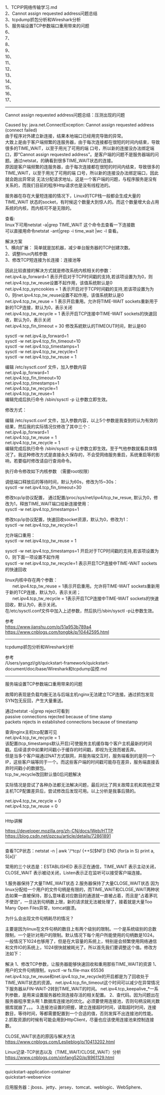 1、TCPIP网络传输学习.md  
2、Cannot assign requested address问题总结  
3、tcpdump抓包分析和Wireshark分析  
5、服务端设置TCP参数端口重用带来的问题  
6、  
7、  
8、  
9、  
10、  
11、  
12、  
13、  
14、  
15、  
16、  
17、  
  
  
  
  
  
  
---------------------------------------------------------------------------------------------------------------------  
Cannot assign requested address问题总结：压测出现的问题  
  
  
Caused by: java.net.ConnectException: Cannot assign requested address (connect failed)  
由于程序对外建立新连接，结果本地端口已经用完导致的异常。  
大致上是由于客户端频繁的连服务器，由于每次连接都在很短的时间内结束，导致很多的TIME_WAIT，以至于用光了可用的端 口号，所以新的连接没办法绑定端口，即“Cannot assign requested address”。是客户端的问题不是服务器端的问题。通过netstat，的确看到很多TIME_WAIT状态的连接。  
原因是客户端频繁的连服务器，由于每次连接都在很短的时间内结束，导致很多的TIME_WAIT，以至于用光了可用的端 口号，所以新的连接没办法绑定端口，因此就会跑出异常说 无法分配请求地址。这是一个客户端的问题，与程序服务是没有关系的，而我们目前的程序Http请求也是没有线程池的。  
  
服务器在存在大量短连接的情况下，Linux的TCP栈一般都会生成大量的 TIME_WAIT 状态的socket，有时候这个数量大到惊人的。而这个数量增大会占用系统的内核，而内核可不是无限的。  
  
  
查看:  
linux下可用netstat -a|grep TIME_WAIT 这个命令去查看一下连接数  
可以直接用命令netstat -ant|grep -i time_wait |wc -l 查看。  
  
  
  
解决方案  
1、横向扩展： 简单就是加机器，减少单台服务器的TCP创建次数。  
2、调整linux内核参数  
3、修改TCP短连接为长连接：连接池等  
  
  
  
因此比较直接的解决方式就是修改系统内核相关的参数：  
net.ipv4.ip_forward=1  表示开启对于TCP时间戳的支持,若该项设置为为0，则net.ipv4.tcp_tw_reuse设置不起作用，该值系统默认是0  
net.ipv4.tcp_syncookies = 1  表示开启对于TCP时间戳的支持,若该项设置为为0，则net.ipv4.tcp_tw_reuse设置不起作用，该值系统默认是0  
net.ipv4.tcp_tw_reuse = 1  表示开启重用。允许将TIME-WAIT sockets重新用于新的TCP连接，默认为0，表示关闭  
net.ipv4.tcp_tw_recycle = 1  表示开启TCP连接中TIME-WAIT sockets的快速回收，默认为0，表示关闭  
net.ipv4.tcp_fin_timeout = 30  修改系統默认的TIMEOUT时间，默认是60  
  
  
  
  
sysctl -w net.ipv4.ip_forward=1  
sysctl -w net.ipv4.tcp_fin_timeout=10  
sysctl -w net.ipv4.tcp_timestamps=1  
sysctl -w net.ipv4.tcp_tw_recycle=1  
sysctl -w net.ipv4.tcp_tw_reuse = 1  
  
  
编辑 /etc/sysctl.conf 文件，加入参数内容  
net.ipv4.ip_forward=1  
net.ipv4.tcp_fin_timeout=10  
net.ipv4.tcp_timestamps=1  
net.ipv4.tcp_tw_recycle=1  
net.ipv4.tcp_tw_reuse=1  
编辑完成后执行命令 /sbin/sysctl -p  让参数立即生效。  
  
  
  
    
修改方式：    
    
编辑 /etc/sysctl.conf 文件，加入参数内容，以上5个参数是我查到的认为有效的结果，然后我的实际情况仅修改了其中三个：    
net.ipv4.ip_forward=1    
net.ipv4.tcp_tw_reuse = 1    
net.ipv4.tcp_tw_recycle = 1    
编辑完成后执行命令 /sbin/sysctl -p  让参数立即生效。至于气他参数就看具体情况了。我这种修改方式是直接永久保存的，不会受网络服务重启，系统重启等的影响，若要临时修改请自行查询命令。    
    
    
执行命令修改如下内核参数 （需要root权限）     
    
调低端口释放后的等待时间，默认为60s，修改为15~30s：    
sysctl -w net.ipv4.tcp_fin_timeout=30    
    
修改tcp/ip协议配置， 通过配置/proc/sys/net/ipv4/tcp_tw_resue, 默认为0，修改为1，释放TIME_WAIT端口给新连接使用：    
sysctl -w net.ipv4.tcp_timestamps=1    
    
修改tcp/ip协议配置，快速回收socket资源，默认为0，修改为1：    
sysctl -w net.ipv4.tcp_tw_recycle=1    
    
允许端口重用：    
sysctl -w net.ipv4.tcp_tw_reuse = 1    
    
sysctl -w net.ipv4.tcp_timestamps=1  开启对于TCP时间戳的支持,若该项设置为0，则下面一项设置不起作用    
sysctl -w net.ipv4.tcp_tw_recycle=1  表示开启TCP连接中TIME-WAIT sockets的快速回收    
    
linux内核中存在两个参数：    
      net.ipv4.tcp_tw_reuse = 1表示开启重用。允许将TIME-WAIT sockets重新用于新的TCP连接，默认为0，表示关闭；    
      net.ipv4.tcp_tw_recycle = 1表示开启TCP连接中TIME-WAIT sockets的快速回收，默认为0，表示关闭。    
在/etc/sysctl.conf文件中加入上述参数，然后执行/sbin/sysctl -p让参数生效。    
    
    
    
参考    
https://www.jianshu.com/p/51a953b789a4    
https://www.cnblogs.com/tongbk/p/10442595.html    
  
  
---------------------------------------------------------------------------------------------------------------------  
tcpdump抓包分析和Wireshark分析  
  
参考  
/Users/yangzl/git/quickstart-framework/quickstart-document/doc/base/Wireshark和tcpdump监控.md  
  
  
---------------------------------------------------------------------------------------------------------------------  
服务端设置TCP参数端口重用带来的问题


故障的表现是负载均衡无法与后端主机nginx无法建立TCP连接。通过抓包发现SYN包无反回，产生大量重送。  
  
通过netstat -s|grep reject可看到  
passive connections rejected because of  time stamp  
packets rejects in established  connections because of timestamp  
  
查询nginx主机tcp配置可见  
net.ipv4.tcp_tw_recycle = 1  
该配置(tcp_timestamps默认开启)可使服务主机缓存每个客户主机最新的时间戳。后续请求中如果时间戳小于缓存的时间戳，即视为无效而被丢弃。  
但是当多个客户端通过NAT方式联网，并服务端交互时，服务端看到的是同一个IP，这些客户端等同于一个。而这些客户端的时间戳可能存在差异，服务端直接丢弃时间戳小的数据包。  
tcp_tw_recycle改回默认值0后问题解决  
  
实际情况是尝试了各种办法都无法解决问题，最后对比了网关故障主机和其他正常主机TCP配置差异后，尝试修改后发现可用。以上分析是我事后猜的。  
  
net.ipv4.tcp_tw_recycle = 0  
net.ipv4.tcp_tw_reuse = 0  
  
  
  
---------------------------------------------------------------------------------------------------------------------  
Http讲解  
  
https://developer.mozilla.org/zh-CN/docs/Web/HTTP  
https://blog.csdn.net/qzcsu/article/details/72861891



  
---------------------------------------------------------------------------------------------------------------------  


查看TCP状态：netstat -n | awk '/^tcp/ {++S[$NF]} END {for(a in S) print a, S[a]}'   

常用的三个状态是：ESTABLISHED 表示正在通信，TIME_WAIT 表示主动关闭，CLOSE_WAIT 表示被动关闭，Listen表示正在监听可以接受客户端连接。


1.服务器保持了大量TIME_WAIT状态
2.服务器保持了大量CLOSE_WAIT状态
因为linux分配给一个用户的文件句柄是有限的，而TIME_WAIT和CLOSE_WAIT两种状态如果一直被保持，那么意味着对应数目的通道就一直被占着，而且是“占着茅坑不使劲”，一旦达到句柄数上限，新的请求就无法被处理了，接着就是大量Too Many Open Files异常，tomcat崩溃。

为什么会出现文件句柄耗尽的情况？

主要是因为linux在文件句柄的数目上有两个级别的限制。一个是系统级别的总数限制，一个是针对用户的限制。默认情况下每个用户所能使用的句柄数是1024。一般情况下1024也够用了，但是在大容量的系统上，特别是会频繁使用网络通信和文件IO的系统上，1024很快就被耗光了。所以首先我们要调整这个值。修改方法如下：


解决
	1、修改TCP参数，让服务器能够快速回收和重用那些TIME_WAIT的资源
		1、用户的文件句柄限制，sysctl -w fs.file-max 65536   
		net.ipv4.tcp_tw_reuse和net.ipv4.tcp_tw_recycle的开启都是为了回收处于TIME_WAIT状态的资源。
		net.ipv4.tcp_fin_timeout这个时间可以减少在异常情况下服务器从FIN-WAIT-2转到TIME_WAIT的时间。
		net.ipv4.tcp_keepalive_*一系列参数，是用来设置服务器检测连接存活的相关配置。
	2、查代码。因为问题出在服务器程序里头啊
		1.数据库连接池的优化。必须要使用连接池，否则句柄没耗光数据库就崩了。。。
		3.连接池设置的把握，建立连接超时时间，读取超时时间，连接数目，等待时间，等都需要配置到一个合适的值，否则发挥不出连接池的性能。
		2.抓取资源的时候有可能会用到HttpClient，尽量也应该使用连接池来控制连接数。


CLOSE_WAIT状态的原因与解决方法
https://www.cnblogs.com/Leslieblog/p/10413202.html


Linux记录-TCP状态以及（TIME_WAIT/CLOSE_WAIT）分析
https://www.cnblogs.com/xinfang520/p/8961129.html

---------------------------------------------------------------------------------------------------------------------  
  
  
  
  
quickstart-application-container  
quickstart-webservice  
  
应用服务器：jboss、jetty、jersey、tomcat、weblogic、WebSphere、  
  
  
  
  
  
  
  
  
  
